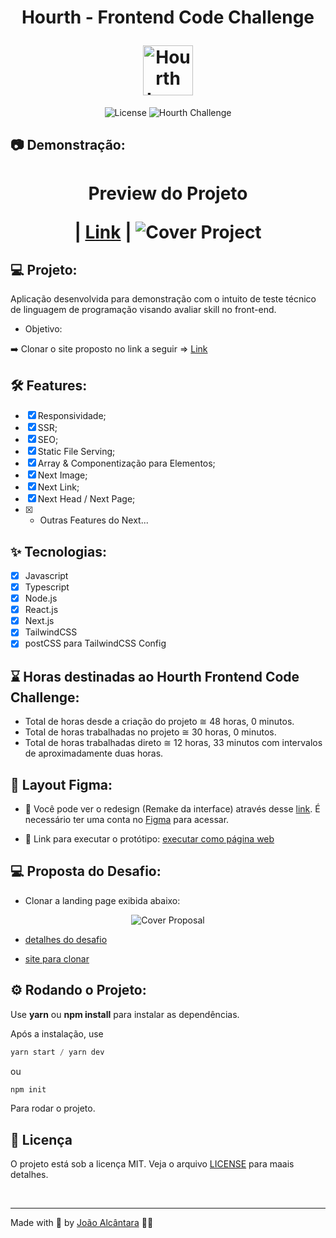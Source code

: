 <div align="center">
  <h1>
    <p text-align="">Hourth - Frontend Code Challenge</p> <img alt="Hourth Logo" height="80" title="Plant Manager" src="./assets/logo.jpeg" /> 
  </h1>
</div>

<p align="center">
  <img 
    src="https://img.shields.io/cocoapods/l/m?color=%23000000&label=license&logo=license&logoColor=%23ffffff" 
    alt="License" 
  />
  <img 
    src="https://img.shields.io/badge/Code_Challenge-Frontend-%23000000"
    alt="Hourth Challenge" 
   />
</p>

## 📷 Demonstração:

<div align="center">
  <h1 align="center">
  Preview do Projeto 
  
  | [Link](https://hourth-challenge.vercel.app/) |
<img 
    src="./assets/cover-bg.svg?style=flat"
    alt="Cover Project" 
  />
  </h1>
</div>

## 💻 Projeto:

Aplicação desenvolvida para demonstração com o intuito de teste técnico de linguagem de programação visando avaliar skill no front-end.

- Objetivo:

➡️ Clonar o site proposto no link a seguir => [Link](https://www.custream.com/d7246215-e4bc-46d5-ba26-d8a4d78c54e0)

## :hammer_and_wrench: Features:

- [x] Responsividade;
- [x] SSR;
- [x] SEO;
- [x] Static File Serving;
- [x] Array & Componentização para Elementos;
- [x] Next Image;
- [x] Next Link;
- [x] Next Head / Next Page;
- [x] - Outras Features do Next...

## ✨ Tecnologias:

- [x] Javascript
- [x] Typescript
- [x] Node.js
- [x] React.js
- [x] Next.js
- [x] TailwindCSS
- [x] postCSS para TailwindCSS Config

## ⌛️ Horas destinadas ao Hourth Frontend Code Challenge:

- Total de horas desde a criação do projeto ≅ 48 horas, 0 minutos.
- Total de horas trabalhadas no projeto ≅ 30 horas, 0 minutos.
- Total de horas trabalhadas direto ≅ 12 horas, 33 minutos com intervalos de aproximadamente duas horas.

## 🔖 Layout Figma:

- 🎨 Você pode ver o redesign (Remake da interface) através desse [link](https://www.figma.com/file/kwVfSdI0816LPU8llMTMcj/Untitled?node-id=1%3A2). É necessário ter uma conta no [Figma](http://figma.com/) para acessar.

- 🔺 Link para executar o protótipo: [executar como página web](https://www.figma.com/proto/kwVfSdI0816LPU8llMTMcj/Untitled?page-id=0%3A1&node-id=1%3A2&viewport=241%2C48%2C0.32&scaling=min-zoom)

## 💻 Proposta do Desafio:

- Clonar a landing page exibida abaixo:

<p align="center">
  <img 
    src="./assets/cover-proposal.svg?style=flat"
    alt="Cover Proposal" 
  />
</p>

- [detalhes do desafio](https://loud-fright-350.notion.site/Desafio-Hourth-Front-End-e2fcb9eec3da405786d6340544d492fc)

- [site para clonar](https://www.custream.com/d7246215-e4bc-46d5-ba26-d8a4d78c54e0)

## ⚙️ Rodando o Projeto:

Use **yarn** ou **npm install** para instalar as dependências.

Após a instalação, use

```cl
yarn start / yarn dev
```

ou

```cl
npm init
```

Para rodar o projeto.

## 📄 Licença

O projeto está sob a licença MIT. Veja o arquivo [LICENSE](./LICENSE) para maais detalhes.

<br />

---

Made with 🤍 by [João Alcântara](https://github.com/joaoalcdev) 👋🏻
